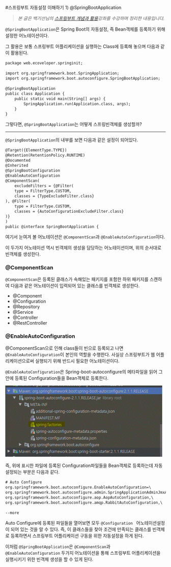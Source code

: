 #스프링부트 자동설정 이해하기 1) @SpringBootApplication

>_본 글은 백기선님의 [스프링부트 개념과 활용](https://www.inflearn.com/course/%EC%8A%A4%ED%94%84%EB%A7%81%EB%B6%80%ED%8A%B8/)강좌를 수강하며 정리한 내용입니다._

`@SpringBootApplication`은 Spring Boot의 자동설정, 즉 Bean객체를 등록하기 위해 설정한 어노테이션이다. 

그 활용은 보통 스프링부트 어플리케이션을 실행하는 Class에 등록해 놓으며 다음과 같이 활용된다. 

    package web.ecoveloper.springinit;

    import org.springframework.boot.SpringApplication;
    import org.springframework.boot.autoconfigure.SpringBootApplication;

    @SpringBootApplication
    public class Application {
        public static void main(String[] args) {
            SpringApplication.run(Application.class, args);
        }
    }

그렇다면, `@SpringBootApplication`는 어떻게 스프링빈객체를 생성할까?

***

`@SpringBootApplication`의 내부를 보면 다음과 같은 설정이 되어있다.    
    
    @Target({ElementType.TYPE})
    @Retention(RetentionPolicy.RUNTIME)
    @Documented
    @Inherited
    @SpringBootConfiguration
    @EnableAutoConfiguration
    @ComponentScan(
        excludeFilters = {@Filter(
        type = FilterType.CUSTOM,
        classes = {TypeExcludeFilter.class}
    ), @Filter(
        type = FilterType.CUSTOM,
        classes = {AutoConfigurationExcludeFilter.class}
    )}
    )
    public @interface SpringBootApplication {

여기서 눈여겨 볼 어노테이션은 `@ComponentScan`과  `@EnableAutoConfiguration`이다. 

이 두가지 어노테이션 역시 빈객체의 생성을 담당하는 어노테이션이며, 위의 순서대로 빈객체를 생성한다. 

 ### @ComponentScan

 `@ComponentScan`은 등록된 클래스가 속해있는 패키지를 포함한 하위 패키지를 스캔하여 다음과 같은 어노테이션이 입력되어 있는 클래스를 빈객체로 생성한다.

* @Component
* @Configuration 
* @Repository 
* @Service
* @Controller
* @RestController
 

 ### @EnableAutoConfiguration
@ComponentScan으로 인해 class들이 빈으로 등록되고 나면  `@EnableAutoConfiguration`이 본인의 역할을 수행한다. 
사실상 스프링부트가 웹 어플리케이션으로써 실행되기 위해 반드시 필요한 어노테이션이다. 

`@EnableAutoConfiguration`은 Spring-boot-autoconfigure의 메타파일을 읽어 그 안에 등록된 Configuration들을 Bean객체로 등록한다. 

![Spring-boot-autoconfigure ](/img/spring-boot-autoconfigure.gif "Spring-boot-autoconfigure")

즉, 위에 표시한 파일에 등록된 Configuration파일들을 Bean객체로 등록하는데 자동설정되는 부분은 다음과 같다.

    # Auto Configure
    org.springframework.boot.autoconfigure.EnableAutoConfiguration=\
    org.springframework.boot.autoconfigure.admin.SpringApplicationAdminJmxAutoConfiguration,\
    org.springframework.boot.autoconfigure.aop.AopAutoConfiguration,\
    org.springframework.boot.autoconfigure.amqp.RabbitAutoConfiguration,\
    
    --more

Auto Configure에 등록된 파일들을 열어보면 모두 `@Configuration ` 어노테이션설정이 되어 있는 것을 알 수 있다. 즉, 이 클래스들을 찾아 조건에 만족되는 클래스를 빈객체로 등록하면서 스프링부트 어플리케이션 구동을 위한 자동설정을 하게 된다. 


이처럼 `@SpringBootApplication`은 `@ComponentScan`과 `@EnableAutoConfiguration` 두가지 어노테이션을 통해 스프링부트 어플리케이션을 실행시키기 위한 빈객체 생성을 할 수 있게 된다. 